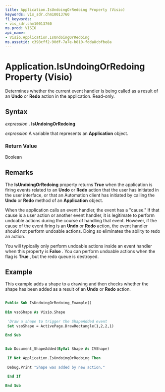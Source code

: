 ```yaml
---
title: Application.IsUndoingOrRedoing Property (Visio)
keywords: vis_sdr.chm10013760
f1_keywords:
- vis_sdr.chm10013760
ms.prod: VISIO
api_name:
- Visio.Application.IsUndoingOrRedoing
ms.assetid: c398cff2-90df-7a7e-b810-fdda8cbfbe8a
---
```



# Application.IsUndoingOrRedoing Property (Visio)

Determines whether the current event handler is being called as a result of an  **Undo** or **Redo** action in the application. Read-only.


## Syntax

 _expression_ . **IsUndoingOrRedoing**

 _expression_ A variable that represents an **Application** object.


### Return Value

Boolean


## Remarks

The  **IsUndoingOrRedoing** property returns **True** when the application is firing events related to an **Undo** or **Redo** action that the user has initiated in the user interface, or that an Automation client has initiated by calling the **Undo** or **Redo** method of an **Application** object.

When the application calls an event handler, the event has a "cause." If that cause is a user action or another event handler, it is legitimate to perform undoable actions during the course of handling that event. However, if the cause of the event firing is an  **Undo** or **Redo** action, the event handler should not perform undoable actions. Doing so eliminates the ability to redo an action.

You will typically only perform undoable actions inside an event handler when this property is  **False** . You can perform undoable actions when the flag is **True** , but the redo queue is destroyed.


## Example

This example adds a shape to a drawing and then checks whether the shape has been added as a result of an  **Undo** or **Redo** action.


```vb
 
Public Sub IsUndoingOrRedoing_Example() 
 
Dim vsoShape As Visio.Shape 
 
 'Draw a shape to trigger the ShapeAdded event 
 Set vsoShape = ActivePage.DrawRectangle(1,2,2,1) 
 
End Sub
```


```vb
 
Sub Document_ShapeAdded(ByVal Shape As IVShape) 
 
 If Not Application.IsUndoingOrRedoing Then 
 
 Debug.Print "Shape was added by new action." 
 
 End If 
 
End Sub
```


